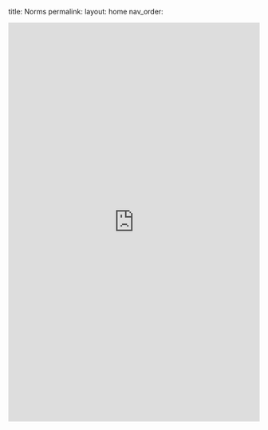 title: Norms
permalink: 
layout: home
nav_order: 

<iframe src="https://github.com/hajarzaid/hajarzaid.github.io/raw/f42f858de7b2fdf99b0522262026b8963f5e20ba/norms3.pdf" width="100%" height="800px" frameborder="0">Your browser does not support iframes.</iframe>
